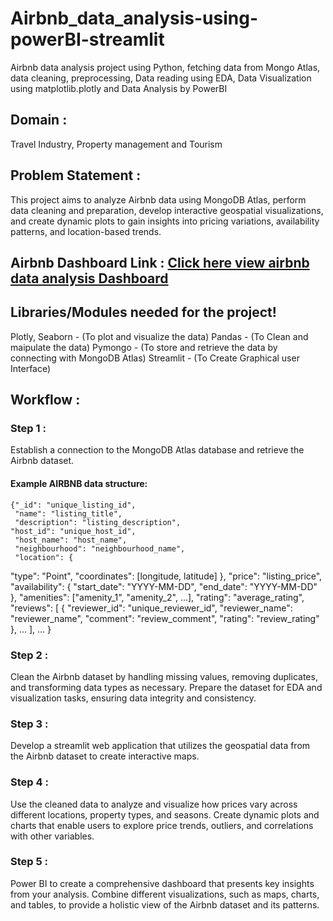 # Airbnb_data_analysis-using-powerBI-streamlit
Airbnb data analysis project using Python, fetching data from Mongo Atlas, data cleaning, preprocessing, Data reading using EDA, Data Visualization using matplotlib.plotly and Data Analysis by PowerBI

## Domain : 
Travel Industry, Property management and Tourism
## Problem Statement :
This project aims to analyze Airbnb data using MongoDB Atlas, perform data cleaning and preparation, develop interactive geospatial visualizations, and create dynamic plots to gain insights into pricing variations, availability patterns, and location-based trends.

## Airbnb Dashboard Link : [Click here view airbnb data analysis Dashboard]([http://example.com](https://github.com/Nahidkaramala/Airbnb_data_analysis-using-powerBI-streamlit/blob/main/airbnb.pbix)https://github.com/Nahidkaramala/Airbnb_data_analysis-using-powerBI-streamlit/blob/main/airbnb.pbix)
## Libraries/Modules needed for the project!
Plotly, Seaborn - (To plot and visualize the data)
Pandas - (To Clean and maipulate the data)
Pymongo - (To store and retrieve the data by connecting with MongoDB Atlas)
Streamlit - (To Create Graphical user Interface)
## Workflow :
### Step 1 :
Establish a connection to the MongoDB Atlas database and retrieve the Airbnb dataset.

#### Example AIRBNB data structure:
	{"_id": "unique_listing_id",
 	 "name": "listing_title",
 	 "description": "listing_description",
  	"host_id": "unique_host_id",
 	 "host_name": "host_name",
 	 "neighbourhood": "neighbourhood_name",
 	 "location": {
"type": "Point",
   			 "coordinates": [longitude, latitude]
 			 },
  	"price": "listing_price",
 	 "availability": {
   			 "start_date": "YYYY-MM-DD",
   			 "end_date": "YYYY-MM-DD"
  },
  	"amenities": ["amenity_1", "amenity_2", ...],
  	"rating": "average_rating",
 	 "reviews": [
    			{
     			 "reviewer_id": "unique_reviewer_id",
      			"reviewer_name": "reviewer_name",
      			"comment": "review_comment",
     			 "rating": "review_rating"
   			 }, ...
 			 ], ...
}



### Step 2 :
Clean the Airbnb dataset by handling missing values, removing duplicates, and transforming data types as necessary. Prepare the dataset for EDA and visualization tasks, ensuring data integrity and consistency.

### Step 3 :
Develop a streamlit web application that utilizes the geospatial data from the Airbnb dataset to create interactive maps.

### Step 4 :
Use the cleaned data to analyze and visualize how prices vary across different locations, property types, and seasons. Create dynamic plots and charts that enable users to explore price trends, outliers, and correlations with other variables.

### Step 5 :
Power BI to create a comprehensive dashboard that presents key insights from your analysis. Combine different visualizations, such as maps, charts, and tables, to provide a holistic view of the Airbnb dataset and its patterns.


